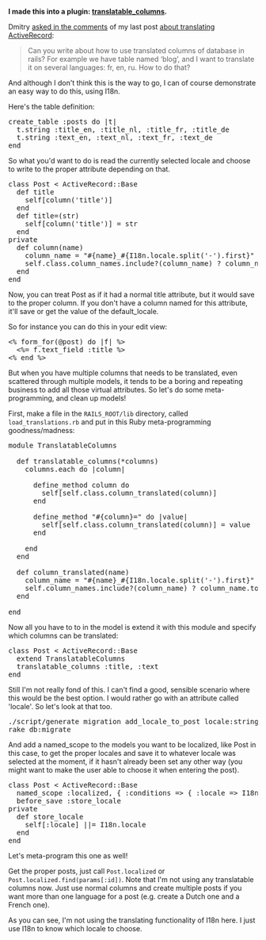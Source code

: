 **I made this into a plugin: [translatable_columns](/plugin-translatable_columns/).**

Dmitry [asked in the comments](/translating-activerecord/#comment-96) of my last post [about translating ActiveRecord](/translating-activerecord):

<blockquote>Can you write about how to use translated columns of database in rails? For example we have table named ‘blog’, and I want to translate it on several languages: fr, en, ru. How to do that?</blockquote>

And although I don't think this is the way to go, I can of course demonstrate an easy way to do this, using I18n.

Here's the table definition:

<pre lang="rails">
create_table :posts do |t|
  t.string :title_en, :title_nl, :title_fr, :title_de
  t.string :text_en, :text_nl, :text_fr, :text_de
end
</pre>

So what you'd want to do is read the currently selected locale and choose to write to the proper attribute depending on that.

<pre lang="rails">
class Post < ActiveRecord::Base
  def title
    self[column('title')]
  end
  def title=(str)
    self[column('title')] = str
  end
private
  def column(name)
    column_name = "#{name}_#{I18n.locale.split('-').first}"
    self.class.column_names.include?(column_name) ? column_name.to_sym : "#{name}_#{I18n.default_locale.split('-').first.to_sym}"
  end
end
</pre>

Now, you can treat Post as if it had a normal title attribute, but it would save to the proper column. If you don't have a column named for this attribute, it'll save or get the value of the default_locale.

So for instance you can do this in your edit view:

<pre lang="rails">
<% form_for(@post) do |f| %>
  <%= f.text_field :title %>
<% end %>
</pre>

But when you have multiple columns that needs to be translated, even scattered through multiple models, it tends to be a boring and repeating business to add all those virtual attributes. So let's do some meta-programming, and clean up models!

First, make a file in the `RAILS_ROOT/lib` directory, called `load_translations.rb` and put in this Ruby meta-programming goodness/madness:

<pre lang="rails">
module TranslatableColumns

  def translatable_columns(*columns)
    columns.each do |column|

      define_method column do
        self[self.class.column_translated(column)]
      end

      define_method "#{column}=" do |value|
        self[self.class.column_translated(column)] = value
      end

    end
  end

  def column_translated(name)
    column_name = "#{name}_#{I18n.locale.split('-').first}"
    self.column_names.include?(column_name) ? column_name.to_sym : "#{name}_#{I18n.default_locale.split('-').first.to_sym}"
  end

end
</pre>

Now all you have to to in the model is extend it with this module and specify which columns can be translated:

<pre lang="rails">
class Post < ActiveRecord::Base
  extend TranslatableColumns
  translatable_columns :title, :text
end
</pre>

Still I'm not really fond of this. I can't find a good, sensible scenario where this would be the best option. I would rather go with an attribute called 'locale'. So let's look at that too.

<pre lang="bash">
./script/generate migration add_locale_to_post locale:string
rake db:migrate
</pre>

And add a named_scope to the models you want to be localized, like Post in this case, to get the proper locales and save it to whatever locale was selected at the moment, if it hasn't already been set any other way (you might want to make the user able to choose it when entering the post).

<pre lang="rails">
class Post < ActiveRecord::Base
  named_scope :localized, { :conditions => { :locale => I18n.locale } } }
  before_save :store_locale
private
  def store_locale
    self[:locale] ||= I18n.locale
  end
end
</pre>

Let's meta-program this one as well!

Get the proper posts, just call `Post.localized` or `Post.localized.find(params[:id])`. Note that I'm not using any translatable columns now. Just use normal columns and create multiple posts if you want more than one language for a post (e.g. create a Dutch one and a French one).

As you can see, I'm not using the translating functionality of I18n here. I just use I18n to know which locale to choose.
